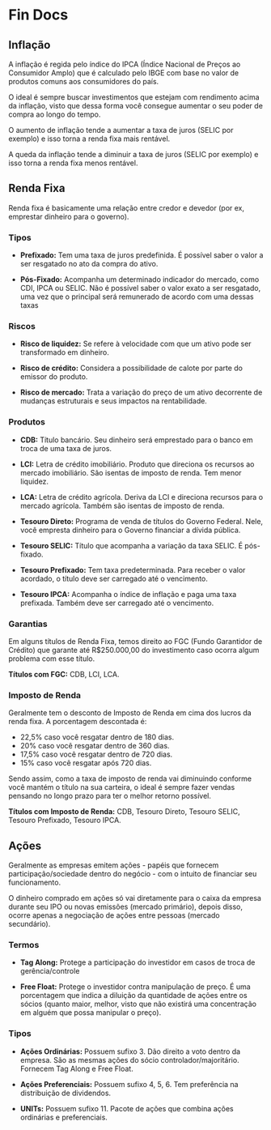 # Fin Docs

## Inflação

A inflação é regida pelo índice do IPCA (Índice Nacional de Preços ao Consumidor Amplo) que é calculado pelo IBGE com base no valor de produtos comuns aos consumidores do país.

O ideal é sempre buscar investimentos que estejam com rendimento acima da inflação, visto que dessa forma você consegue aumentar o seu poder de compra ao longo do tempo.

O aumento de inflação tende a aumentar a taxa de juros (SELIC por exemplo) e isso torna a renda fixa mais rentável.

A queda da inflação tende a diminuir a taxa de juros (SELIC por exemplo) e isso torna a renda fixa menos rentável.

## Renda Fixa

Renda fixa é basicamente uma relação entre credor e devedor (por ex, emprestar dinheiro para o governo).

### Tipos
- **Prefixado:** Tem uma taxa de juros predefinida. É
possível saber o valor a ser resgatado no ato da
compra do ativo.

- **Pós-Fixado:** Acompanha um determinado indicador
do mercado, como CDI, IPCA ou SELIC. Não é possível
saber o valor exato a ser resgatado, uma vez que o
principal será remunerado de acordo com uma
dessas taxas

### Riscos

- **Risco de liquidez:** Se refere à velocidade com que
um ativo pode ser transformado em dinheiro.

- **Risco de crédito:** Considera a possibilidade de calote
por parte do emissor do produto.

- **Risco de mercado:** Trata a variação do preço de um
ativo decorrente de mudanças estruturais e seus
impactos na rentabilidade.

### Produtos

- **CDB:** Título bancário. Seu dinheiro será emprestado
para o banco em troca de uma taxa de juros.

- **LCI:** Letra de crédito imobiliário. Produto que
direciona os recursos ao mercado imobiliário. São
isentas de imposto de renda. Tem menor liquidez.

- **LCA:** Letra de crédito agrícola. Deriva da LCI e
direciona recursos para o mercado agrícola. Também
são isentas de imposto de renda.

- **Tesouro Direto:** Programa de venda de títulos do
Governo Federal. Nele, você empresta dinheiro para
o Governo financiar a dívida pública.

- **Tesouro SELIC:** Título que acompanha a variação da
taxa SELIC. É pós-fixado.

- **Tesouro Prefixado:** Tem taxa predeterminada. Para
receber o valor acordado, o título deve ser carregado
até o vencimento.

- **Tesouro IPCA:** Acompanha o índice de inflação e paga
uma taxa prefixada. Também deve ser carregado até
o vencimento.

### Garantias

Em alguns títulos de Renda Fixa, temos direito ao FGC (Fundo Garantidor de Crédito) que garante até R$250.000,00 do investimento caso ocorra algum problema com esse título.

**Títulos com FGC:** CDB, LCI, LCA.

### Imposto de Renda

Geralmente tem o desconto de Imposto de Renda em cima dos lucros da renda fixa. A porcentagem descontada é:

- 22,5% caso você resgatar dentro de 180 dias.
- 20% caso você resgatar dentro de 360 dias.
- 17,5% caso você resgatar dentro de 720 dias.
- 15% caso você resgatar após 720 dias.

Sendo assim, como a taxa de imposto de renda vai diminuindo conforme você mantém o título na sua carteira, o ideal é sempre fazer vendas pensando no longo prazo para ter o melhor retorno possível.

**Títulos com Imposto de Renda:** CDB, Tesouro Direto, Tesouro SELIC, Tesouro Prefixado, Tesouro IPCA.

## Ações

Geralmente as empresas emitem ações - papéis que fornecem participação/sociedade dentro do negócio - com o intuito de financiar seu funcionamento.

O dinheiro comprado em ações só vai diretamente para o caixa da empresa durante seu IPO ou novas emissões (mercado primário), depois disso, ocorre apenas a negociação de ações entre pessoas (mercado secundário).

### Termos

- **Tag Along:** Protege a participação do investidor em casos de troca de gerência/controle

- **Free Float:** Protege o investidor contra manipulação de preço. É uma porcentagem que indica a diluição da quantidade de ações entre os sócios (quanto maior, melhor, visto que não existirá uma concentração em alguém que possa manipular o preço).

### Tipos

- **Ações Ordinárias:** Possuem sufixo 3. Dão direito a voto dentro da empresa. São as mesmas ações do sócio controlador/majoritário. Fornecem Tag Along e Free Float.

- **Ações Preferenciais:** Possuem sufixo 4, 5, 6. Tem preferência na distribuição de dividendos.

- **UNITs:** Possuem sufixo 11. Pacote de ações que combina ações ordinárias e preferenciais.
